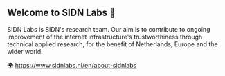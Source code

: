 ## Welcome to SIDN Labs 🧪

SIDN Labs is SIDN's research team. Our aim is to contribute to ongoing improvement of the internet infrastructure's trustworthiness through technical applied research, for the benefit of Netherlands, Europe and the wider world.

🌍 https://www.sidnlabs.nl/en/about-sidnlabs


